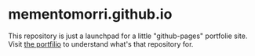 # mementomorri.github.io

This repository is just a launchpad for a little "github-pages" portfolie site. Visit [the portfilio](https://mementomorri.github.io/) to understand what's that repository for.
